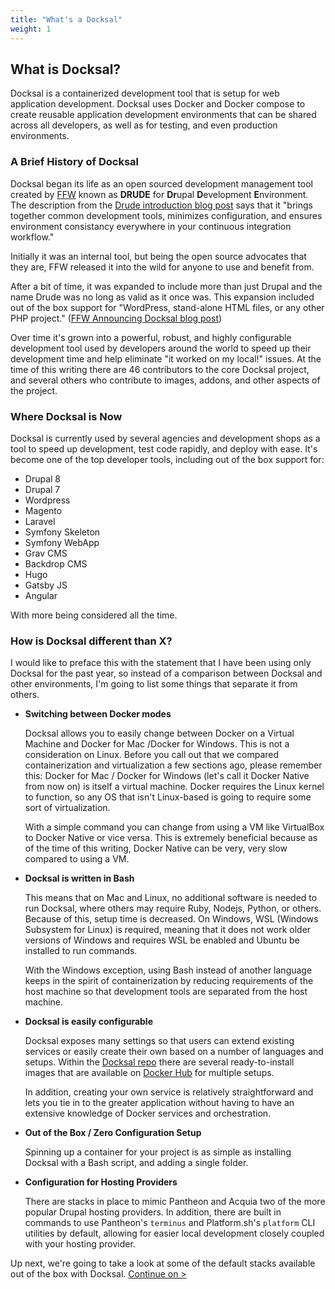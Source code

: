 ```yaml
---
title: "What's a Docksal"
weight: 1
---
```


## What is Docksal?

Docksal is a containerized development tool that is setup for web application development. Docksal uses Docker and Docker compose to create reusable application development environments that can be shared across all developers, as well as for testing, and even production environments.

### A Brief History of Docksal

Docksal began its life as an open sourced development management tool created by [FFW](https://ffwagency.com) known as **DRUDE** for **Dr**upal **D**evelopment **E**nvironment. The description from the [Drude introduction blog post](https://ffwagency.com/learning/blog/simplify-local-development-drude) says that it "brings together common development tools, minimizes configuration, and ensures environment consistancy everywhere in your continuous integration workflow."

Initially it was an internal tool, but being the open source advocates that they are, FFW released it into the wild for anyone to use and benefit from.

After a bit of time, it was expanded to include more than just Drupal and the name Drude was no long as valid as it once was. This expansion included out of the box support for "WordPress, stand-alone HTML files, or any other PHP project." ([FFW Announcing Docksal blog post](https://ffwagency.com/learning/blog/announcing-docksal-docker-based-development-environment))

Over time it's grown into a powerful, robust, and highly configurable development tool used by developers around the world to speed up their development time and help eliminate "it worked on my local!" issues. At the time of this writing there are 46 contributors to the core Docksal project, and several others who contribute to images, addons, and other aspects of the project.

### Where Docksal is Now

Docksal is currently used by several agencies and development shops as a tool to speed up development, test code rapidly, and deploy with ease. It's become one of the top developer tools, including out of the box support for:

* Drupal 8
* Drupal 7
* Wordpress
* Magento
* Laravel
* Symfony Skeleton
* Symfony WebApp
* Grav CMS
* Backdrop CMS
* Hugo
* Gatsby JS
* Angular

With more being considered all the time.

### How is Docksal different than X?

I would like to preface this with the statement that I have been using only Docksal for the past year, so instead of a comparison between Docksal and other environments, I'm going to list some things that separate it from others.

* **Switching between Docker modes**

    Docksal allows you to easily change between Docker on a Virtual Machine and Docker for Mac /Docker for Windows. This is not a consideration on Linux. Before you call out that we compared containerization and virtualization a few sections ago, please remember this: Docker for Mac / Docker for Windows (let's call it Docker Native from now on) is itself a virtual machine. Docker requires the Linux kernel to function, so any OS that isn't Linux-based is going to require some sort of virtualization.

    With a simple command you can change from using a VM like VirtualBox to Docker Native or vice versa. This is extremely beneficial because as of the time of this writing, Docker Native can be very, very slow compared to using a VM.

* **Docksal is written in Bash**

    This means that on Mac and Linux, no additional software is needed to run Docksal, where others may require Ruby, Nodejs, Python, or others. Because of this, setup time is decreased. On Windows, WSL (Windows Subsystem for Linux) is required, meaning that it does not work older versions of Windows and requires WSL be enabled and Ubuntu be installed to run commands.

    With the Windows exception, using Bash instead of another language keeps in the spirit of containerization by reducing requirements of the host machine so that development tools are separated from the host machine.

* **Docksal is easily configurable**

    Docksal exposes many settings so that users can extend existing services or easily create their own based on a number of languages and setups. Within the [Docksal repo](http://github.org/docksal) there are several ready-to-install images that are available on [Docker Hub](https://hub.docker.com) for multiple setups.

    In addition, creating your own service is relatively straightforward and lets you tie in to the greater application without having to have an extensive knowledge of Docker services and orchestration.

* **Out of the Box / Zero Configuration Setup**

    Spinning up a container for your project is as simple as installing Docksal with a Bash script, and adding a single folder.

* **Configuration for Hosting Providers**

    There are stacks in place to mimic Pantheon and Acquia two of the more popular Drupal hosting providers. In addition, there are built in commands to use Pantheon's `terminus` and Platform.sh's `platform` CLI utilities by default, allowing for easier local development closely coupled with your hosting provider.

Up next, we're going to take a look at some of the default stacks available out of the box with Docksal.  [Continue on >](/intro-docksal/stacks)
